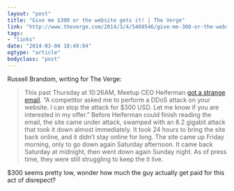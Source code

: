 ```yaml
---
layout: "post"
title: "Give me $300 or the website gets it! | The Verge"
link: "http://www.theverge.com/2014/3/4/5469546/give-me-300-or-the-website-gets-it"
tags: 
- "links"
date: "2014-03-04 18:49:04"
ogtype: "article"
bodyclass: "post"
---
```


Russell Brandom, writing for The Verge:

> This past Thursday at 10:26AM, Meetup CEO Heiferman [got a strange email](http://meetupblog.meetup.com/post/78413031007/no-doubt-this-has-been-a-tough-weekend-for). “A competitor asked me to perform a DDoS attack on your website. I can stop the attack for $300 USD. Let me know if you are interested in my offer.” Before Heiferman could finish reading the email, the site came under attack, swamped with an 8.2 gigabit attack that took it down almost immediately. It took 24 hours to bring the site back online, and it didn’t stay online for long. The site came up Friday morning, only to go down again Saturday afternoon. It came back Saturday at midnight, then went down again Sunday night. As of press time, they were still struggling to keep the it live.

$300 seems pretty low, wonder how much the guy actually get paid for this act of disrepect?